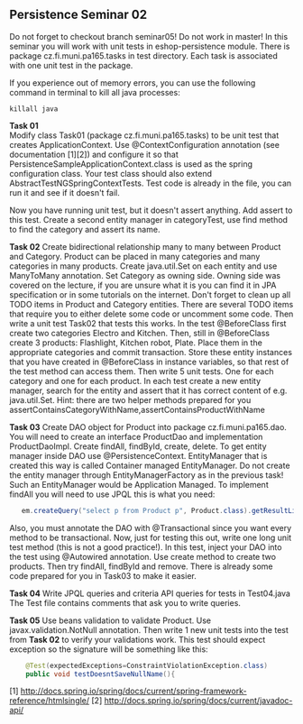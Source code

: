 ## Persistence Seminar 02
Do not forget to checkout branch seminar05! Do not work in master! In this seminar you will work with unit tests in eshop-persistence module. There is package cz.fi.muni.pa165.tasks in test directory. Each task is associated with one unit test in the package.

If you experience out of memory errors, you can use the following command in terminal to kill all java processes:
```
killall java
```

**Task 01**  
Modify class Task01 (package cz.fi.muni.pa165.tasks) to be unit test that creates ApplicationContext. Use @ContextConfiguration annotation (see documentation [1][2]) and configure it so that PersistenceSampleApplicationContext.class is used as the spring configuration class. Your test class should also extend AbstractTestNGSpringContextTests. Test code is already in the file, you can run it and see if it doesn't fail.

Now you have running unit test, but it doesn't assert anything. Add assert to this test. Create a second entity manager in categoryTest, use find method to find the category and assert its name.

**Task 02**
Create bidirectional relationship many to many between Product and Category. Product can be placed in many categories and many categories in many products. Create java.util.Set on each entity and use ManyToMany annotation. Set Category as owning side. Owning side was covered on the lecture, if you are unsure what it is you can find it in JPA specification or in some tutorials on the internet. Don't forget to clean up all TODO items in Product and Category entities. There are several TODO items that require you to either delete some code or uncomment some code.
Then write a unit test Task02 that tests this works. In the test @BeforeClass first create two categories Electro and Kitchen. Then, still in @BeforeClass create 3 products: Flashlight, Kitchen robot, Plate. Place them in the appropriate categories and commit transaction. Store these entity instances that you have created in @BeforeClass in instance variables, so that rest of the test method can access them. Then write 5 unit tests. One for each category and one for each product. In each test create a new entity manager, search for the entity and assert that it has correct content of e.g. java.util.Set. Hint: there are two helper methods prepared for you assertContainsCategoryWithName,assertContainsProductWithName

**Task 03**
Create DAO object for Product into package cz.fi.muni.pa165.dao. You will need to create an interface ProductDao and implementation ProductDaoImpl. Create findAll, findById, create, delete. To get entity manager inside DAO use @PersistenceContext. EntityManager that is created this way is called Container managed EntityManager. Do not create the entity manager through EntityManagerFactory as in the previous task! Such an EntityManager would be Application Managed.
To implement findAll you will need to use JPQL this is what you need:
```java
   em.createQuery("select p from Product p", Product.class).getResultList();
```
Also, you must annotate the DAO with @Transactional since you want every method to be transactional.
Now, just for testing this out, write one long unit test method (this is not a good practice!). In this test, inject your DAO into the test using @Autowired annotation. Use create method to create two products. Then try findAll, findById and remove. There is already some code prepared for you in Task03 to make it easier.

**Task 04** 
Write JPQL queries and criteria API queries for tests in Test04.java The Test file  contains comments that ask you to write queries.

**Task 05**
Use beans validation to validate Product. Use javax.validation.NotNull annotation. Then write 1 new unit tests into the test from **Task 02** to verify your validations work. This test should expect exception so the signature will be something like this:
```java
	@Test(expectedExceptions=ConstraintViolationException.class)
	public void testDoesntSaveNullName(){
``` 

[1] http://docs.spring.io/spring/docs/current/spring-framework-reference/htmlsingle/
[2] http://docs.spring.io/spring/docs/current/javadoc-api/
